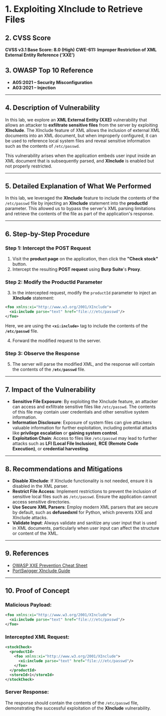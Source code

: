 
# 1. Exploiting XInclude to Retrieve Files

## 2. CVSS Score

**CVSS v3.1 Base Score: 8.0 (High)**
**CWE-611: Improper Restriction of XML External Entity Reference (‘XXE’)**

## 3. OWASP Top 10 Reference

* **A05:2021 – Security Misconfiguration**
* **A03:2021 – Injection**

---

## 4. Description of Vulnerability

In this lab, we explore an **XML External Entity (XXE)** vulnerability that allows an attacker to **exfiltrate sensitive files** from the server by exploiting **XInclude**. The XInclude feature of XML allows the inclusion of external XML documents into an XML document, but when improperly configured, it can be used to reference local system files and reveal sensitive information such as the contents of `/etc/passwd`.

This vulnerability arises when the application embeds user input inside an XML document that is subsequently parsed, and **XInclude** is enabled but not properly restricted.

---

## 5. Detailed Explanation of What We Performed

In this lab, we leveraged the **XInclude** feature to include the contents of the `/etc/passwd` file by injecting an **XInclude** statement into the **productId** parameter. This allowed us to bypass the server's XML parsing limitations and retrieve the contents of the file as part of the application's response.

---

## 6. Step-by-Step Procedure

### Step 1: Intercept the POST Request

1. Visit the **product page** on the application, then click the **"Check stock"** button.
2. Intercept the resulting **POST request** using **Burp Suite**'s **Proxy**.

### Step 2: Modify the ProductId Parameter

3. In the intercepted request, modify the `productId` parameter to inject an **XInclude** statement:

```xml
<foo xmlns:xi="http://www.w3.org/2001/XInclude">
  <xi:include parse="text" href="file:///etc/passwd"/>
</foo>
```

Here, we are using the **`<xi:include>`** tag to include the contents of the **`/etc/passwd`** file.

4. Forward the modified request to the server.

### Step 3: Observe the Response

5. The server will parse the modified XML, and the response will contain the contents of the **`/etc/passwd`** file.

---

## 7. Impact of the Vulnerability

* **Sensitive File Exposure**: By exploiting the XInclude feature, an attacker can access and exfiltrate sensitive files like `/etc/passwd`. The contents of this file may contain user credentials and other sensitive system information.
* **Information Disclosure**: Exposure of system files can give attackers valuable information for further exploitation, including potential attacks like **privilege escalation** or **gaining system control**.
* **Exploitation Chain**: Access to files like `/etc/passwd` may lead to further attacks such as **LFI (Local File Inclusion)**, **RCE (Remote Code Execution)**, or **credential harvesting**.

---

## 8. Recommendations and Mitigations

* **Disable XInclude**: If XInclude functionality is not needed, ensure it is disabled in the XML parser.
* **Restrict File Access**: Implement restrictions to prevent the inclusion of sensitive local files such as `/etc/passwd`. Ensure the application cannot access sensitive directories.
* **Use Secure XML Parsers**: Employ modern XML parsers that are secure by default, such as **defusedxml** for Python, which prevents XXE and XInclude attacks.
* **Validate Input**: Always validate and sanitize any user input that is used in XML documents, particularly when user input can affect the structure or content of the XML.

---

## 9. References

* [OWASP XXE Prevention Cheat Sheet](https://cheatsheetseries.owasp.org/cheatsheets/XML_External_Entity_Prevention_Cheat_Sheet.html)
* [PortSwigger XInclude Guide](https://portswigger.net/web-security/xxe)

---

## 10. Proof of Concept

### Malicious Payload:

```xml
<foo xmlns:xi="http://www.w3.org/2001/XInclude">
  <xi:include parse="text" href="file:///etc/passwd"/>
</foo>
```

### Intercepted XML Request:

```xml
<stockCheck>
  <productId>
    <foo xmlns:xi="http://www.w3.org/2001/XInclude">
      <xi:include parse="text" href="file:///etc/passwd"/>
    </foo>
  </productId>
  <storeId>1</storeId>
</stockCheck>
```

### Server Response:

The response should contain the contents of the `/etc/passwd` file, demonstrating the successful exploitation of the **XInclude** vulnerability.
